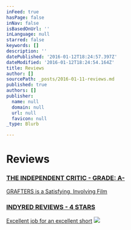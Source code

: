 ```yaml
---
inFeed: true
hasPage: false
inNav: false
isBasedOnUrl: ''
inLanguage: null
starred: false
keywords: []
description: ''
datePublished: '2016-01-12T18:24:57.397Z'
dateModified: '2016-01-12T18:24:54.164Z'
title: Reviews
author: []
sourcePath: _posts/2016-01-11-reviews.md
published: true
authors: []
publisher:
  name: null
  domain: null
  url: null
  favicon: null
_type: Blurb

---
```

# Reviews

### [THE INDEPENDENT CRITIC - GRADE: A-][0]

[GRAFTERS is a Satisfying, Involving Film][0]

### [INDYRED REVIEWS - 4 STARS][1]

[Excellent job for an excellent short][1]
![](https://the-grid-user-content.s3-us-west-2.amazonaws.com/8e13e1c8-fe60-4012-8b03-05eaecde8d70.jpg)

[0]: http://theindependentcritic.com/grafters
[1]: http://www.indyred.com/grafters-review.html